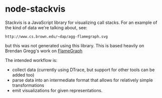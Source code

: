 # node-stackvis

Stackvis is a JavaScript library for visualizing call stacks.  For an example
of the kind of data we're talking about, see:

    http://www.cs.brown.edu/~dap/agg-flamegraph.svg

but this was not generated using this library.  This is based heavily on
Brendan Gregg's work on
[FlameGraph](http://github.com/brendangregg/FlameGraph/)

The intended workflow is:

- collect data (currently using DTrace, but support for other tools can be added too)
- parse data into an intermediate format that allows for relatively simple
  transformations
- emit visualizations for given representations.
